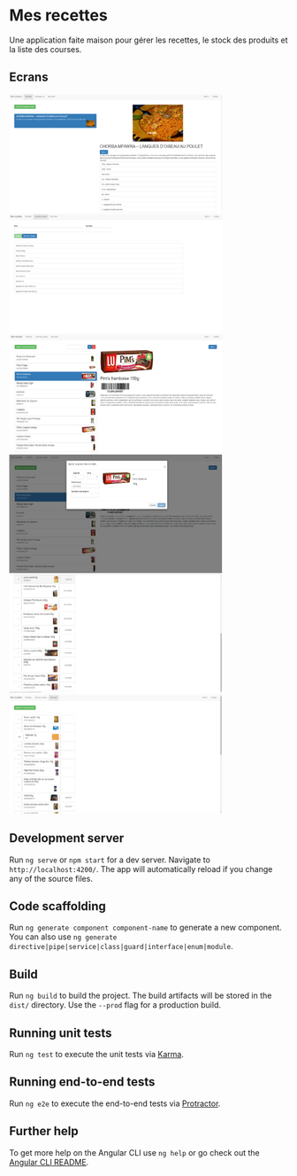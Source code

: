 # Mes recettes

Une application faite maison pour gérer les recettes, le stock des produits et la liste des courses.

## Ecrans

<kbd><img src="./screens/Recettes.PNG" width="385" height="214"></kbd>&ensp;
<kbd><img src="./screens/listeDesCourses.PNG" width="385" height="214"></kbd>&ensp;
<kbd><img src="./screens/ListeDesProduits.PNG" width="385" height="214"></kbd>&ensp;
<kbd><img src="./screens/AddProductToStock.PNG" width="385" height="214"></kbd>&ensp;
<kbd><img src="./screens/MonStock.PNG" width="385" height="214"></kbd>&ensp;
<kbd><img src="./screens/MonStock2.PNG" width="385" height="214"></kbd>

## Development server

Run `ng serve` or `npm start` for a dev server. Navigate to `http://localhost:4200/`. The app will automatically reload if you change any of the source files.

## Code scaffolding

Run `ng generate component component-name` to generate a new component. You can also use `ng generate directive|pipe|service|class|guard|interface|enum|module`.

## Build

Run `ng build` to build the project. The build artifacts will be stored in the `dist/` directory. Use the `--prod` flag for a production build.

## Running unit tests

Run `ng test` to execute the unit tests via [Karma](https://karma-runner.github.io).

## Running end-to-end tests

Run `ng e2e` to execute the end-to-end tests via [Protractor](http://www.protractortest.org/).

## Further help

To get more help on the Angular CLI use `ng help` or go check out the [Angular CLI README](https://github.com/angular/angular-cli/blob/master/README.md).
